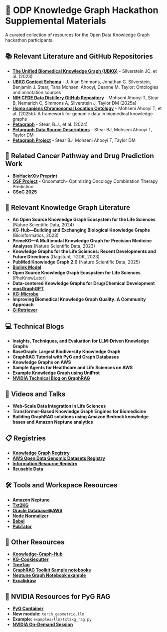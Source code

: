 # 🧬 ODP Knowledge Graph Hackathon Supplemental Materials

A curated collection of resources for the Open Data Knowledge Graph hackathon participants.

## 📚 Relevant Literature and GitHub Repositories

- **[The Unified Biomedical Knowledge Graph (UBKG)](https://github.com/x-atlas-consortia/ubkg-etl)** - Silverstein JC, et al. (2023)
- **[UBKG Context Schema](https://ubkg.docs.xconsortia.org/contexts/)** - J. Alan Simmons, Jonathan C. Silverstein, Benjamin J. Stear, Taha Mohseni Ahooyi, Deanne M. Taylor: Ontologies and annotation sources
- **[NIH CFDE Data Distillery GitHub Repository](https://github.com/nih-cfde/data-distillery)** - Mohseni Ahooyi T, Stear B, Nemarich C, Simmons A, Silverstein J, Taylor DM (2025a)
- **[Homo sapiens Chromosomal Location Ontology](https://doi.org/10.1038/s41597-024-04358-x)** - Mohseni Ahooyi T, et al. (2025b): A framework for genomic data in biomedical knowledge graphs
- **[Petagraph](https://doi.org/10.1038/s41597-024-04070-w)** - Stear, B.J., et al. (2024)
- **[Petagraph Data Source Descriptions](https://github.com/TaylorResearchLab/Petagraph/tree/main/Scientific_Data_2024)** - Stear BJ, Mohseni Ahooyi T, Taylor DM
- **[Petagraph Project](https://github.com/TaylorResearchLab/Petagraph)** - Stear BJ, Mohseni Ahooyi T, Taylor DM

## 🎯 Related Cancer Pathway and Drug Prediction Work

- **[BioHackrXiv Preprint](https://osf.io/preprints/biohackrxiv/c5wtr_v1)**
- **[OSF Project](https://osf.io/vtq5f/download)** - Oncomatch- Optimizing Oncology Combination Therapy Prediction
- **[GSoC 2025](https://github.com/SuhasiniLulla/GSoC_2025)**

## 📖 Relevant Knowledge Graph Literature

- **An Open Source Knowledge Graph Ecosystem for the Life Sciences** (Nature Scientific Data, 2024)
- **KG-Hub—Building and Exchanging Biological Knowledge Graphs** (Bioinformatics, 2023)
- **PrimeKG—A Multimodal Knowledge Graph for Precision Medicine Analyses** (Nature Scientific Data, 2023)
- **Knowledge Graphs for the Life Sciences: Recent Developments and Future Directions** (Dagstuhl, TGDK, 2023)
- **PubMed Knowledge Graph 2.0** (Nature Scientific Data, 2025)
- **[Biolink Model](https://biolink.github.io/biolink-model/)**
- **Open Source Knowledge Graph Ecosystem for Life Sciences** (PheKnowLator)
- **Data-centered Knowledge Graphs for Drug/Chemical Development**
- **[mosGraphGPT](https://github.com/FuhaiLiAiLab/mosGraphGPT)**
- **[KG-Microbe](https://github.com/Knowledge-Graph-Hub/kg-microbe)**
- **Improving Biomedical Knowledge Graph Quality: A Community Approach**
- **[G-Retriever](https://arxiv.org/pdf/2402.07630)**

## 💻 Technical Blogs

- **Insights, Techniques, and Evaluation for LLM-Driven Knowledge Graphs**
- **BaseGraph: Largest Biodiversity Knowledge Graph**
- **GraphRAG Tutorial with PyG and Graph Databases**
- **Knowledge Graphs on AWS**
- **Sample Agents for Healthcare and Life Sciences on AWS**
- **Example Knowledge Graph using UniProt**
- **[NVIDIA Technical Blog on GraphRAG](https://developer.nvidia.com/blog/boosting-qa-accuracy-with-graphrag-using-pyg-and-graph-databases/)**

## 🎥 Videos and Talks

- **Web-Scale Data Integration in Life Sciences**
- **Transformer-Based Knowledge Graph Engines for Biomedicine**
- **Building GraphRAG solutions using Amazon Bedrock knowledge bases and Amazon Neptune analytics**

## 📋 Registries

- **[Knowledge Graph Registry](https://kghub.org/kg-registry/)**
- **[AWS Open Data Genomic Datasets Registry](https://registry.opendata.aws/tag/genomic/)**
- **[Information Resource Registry](https://github.com/biolink/information-resource-registry)**
- **[Reusable Data](https://reusabledata.org/)**

## 🛠️ Tools and Workspace Resources

- **[Amazon Neptune](https://aws.amazon.com/neptune/)**
- **[Txt2KG](https://github.com/d1egoprog/Text2KG)**
- **[Oracle Database@AWS](https://aws.amazon.com/marketplace/pp/prodview-qks5dl3hr7nfw)**
- **[Node Normalizer](https://nodenormalization-sri.renci.org/)**
- **[Babel](https://github.com/NCATSTranslator/Babel)**
- **[PubTator](https://www.ncbi.nlm.nih.gov/research/pubtator3/)**

## 🔗 Other Resources

- **[Knowledge-Graph-Hub](https://github.com/Knowledge-Graph-Hub)**
- **[KG-Cookiecutter](https://github.com/Knowledge-Graph-Hub/kg-cookiecutter)**
- **[TreeTag](https://github.com/valleyofdawn/TreeTag)**
- **[GraphRAG Toolkit Sample notebooks](https://github.com/aws-samples/amazon-neptune-generative-ai-samples/blob/main/solutions/graphrag-toolkit/notebooks/Getting%20Started%20Guide%20to%20GraphRAG%20using%20the%20GraphRAG%20Toolkit.ipynb)**
- **[Neptune Graph Notebook example](https://docs.aws.amazon.com/neptune/latest/userguide/graph-notebooks.html)**
- **[Excalidraw](https://excalidraw.com/)**

## 🚀 NVIDIA Resources for PyG RAG

- **[PyG Container](https://catalog.ngc.nvidia.com/orgs/nvidia/containers/pyg/tags?version=25.09-py3)**
- **New module:** `torch_geometric.llm`
- **Example:** `examples/llm/txt2kg_rag.py`
- **[NVIDIA On-Demand Session](https://www.nvidia.com/en-us/on-demand/session/other25-nv-0003/)**
